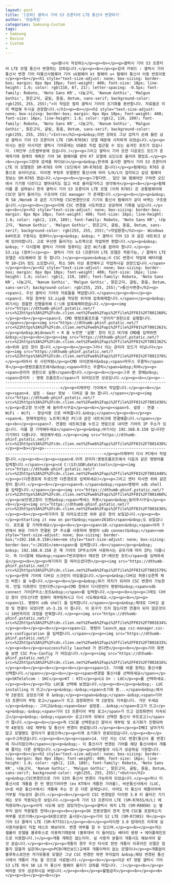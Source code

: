 ```yaml
---
layout: post
title: '[강좌] 갤럭시 기어 S3 프론티어 LTE 통신사 변경하기'
author: '하늘목장'
categories: Samsung-Custom
tags:
- Samsung
- Device
- Custom
-
---
```



<script> location.href='https://cafe.naver.com/develoid/837144' ; </script>


















						<p>짬나서 작성하는</p><p><b></p><p>갤럭시 기어 S3 프론티어 LTE 모델 통신사 변경하는 강좌입니다.</p><p><b></p><p>검색 키워드 : 갤럭시 기어 통신사 변경 기어 타통신사펌웨어 기어 sk펌웨어 kt 펌웨어 u+ 펌웨어 통신사 이동 번호이동</p><p><b></p><h1 style="text-size-adjust: none; box-sizing: border-box; margin: 0px 0px 10px; font-weight: 400; font-size: 18px; line-height: 1.6; color: rgb(216, 67, 21); letter-spacing: -0.5px; font-family: Roboto, 'Noto Sans KR', 나눔고딕, 'Nanum Gothic', 'Malgun Gothic', 맑은고딕, 굴림, 돋움, Dotum, sans-serif; background-color: rgb(255, 255, 255);">이 작업은 필히 갤럭시 기어의 초기화를 동반합니다. 자료들은 미리 백업해 두시길 권장합니다.</h1><p><b></p><h2 style="text-size-adjust: none; box-sizing: border-box; margin: 0px 0px 10px; font-weight: 400; font-size: 16px; line-height: 1.6; color: rgb(2, 119, 189); font-family: Roboto, 'Noto Sans KR', 나눔고딕, 'Nanum Gothic', 'Malgun Gothic', 맑은고딕, 굴림, 돋움, Dotum, sans-serif; background-color: rgb(255, 255, 255);">Intro</h2><p>&nbsp;이번 강좌도 그냥 갑자기 손에 들린 삼성 갤럭시 기어 S3 프론티어 LTE (SM-R765K) 모델 때문에 시작하게 되었습니다.</p><p>아시는 분은 아시지만 갤럭시 기어류에는 USB로 직접 접근할 수 있는 숨겨진 포트가 있습니다. (하단부 스트랩부분에 있습니다.)</p><p>그리고 갤럭시 기어 또한 다운로드 모드가 존재하기에 원래의 계획은 기어 SK 펌웨어를 받아 KT 모델에 오딘으로 올리려 했었죠.</p><p><b></p><p>그런데 검색을 하다보니</p><p>&nbsp;한국에 출시한 갤럭시 기어 S3 프론티어 LTE 의 모델명은 SM-R765 이며 (오딘에서 SM-R765로 뜹니다)</p><p>펌웨어는 R765 공통으로 보이더군요. 타이젠 부팅후 모델명만 통신사에 따라 S/K/L이 접미되고 삼성 펌웨어 정보는 SM-R765 였습니다.</p><p><b></p><p>그렇다면.. 일단 SK 펌웨어만 구하면 오딘에서 기기명 다르다고 뱉어내지도 않고 바로 올라갈거라고 생각해서</p><p><b></p><p>펌웨어를 좀 살펴보니 한국 갤럭시 기어 S3 프론티어 LTE 모델 (이하 R765) 은 공통펌웨어에 CSC만 달리 들어가는 구조이며 CSC manager 가 존재합니다.</p><p><b></p><p>&nbsp;즉 S8 /Note8 과 같은 기기처럼 CSC변경만으로 기기의 통신사 펌웨어가 같이 바뀌는 구조였습니다.</p><p><b></p><p>이에 CSC 변경을 시도하였고 성공하여 기록을 남깁니다.</p><p><b></p><h2 style="text-size-adjust: none; box-sizing: border-box; margin: 0px 0px 10px; font-weight: 400; font-size: 16px; line-height: 1.6; color: rgb(2, 119, 189); font-family: Roboto, 'Noto Sans KR', 나눔고딕, 'Nanum Gothic', 'Malgun Gothic', 맑은고딕, 굴림, 돋움, Dotum, sans-serif; background-color: rgb(255, 255, 255);">작업환경</h2><p>- Windows 64비트로 구동되는 컴퓨터</p><p>&nbsp; &nbsp; * 갤럭시 기어 S3 과 같은 네트워크 상에 있어야합니다. 고로 무선랜 들어가는 노트북으로 작업하면 편합니다.</p><p>&nbsp; &nbsp; * 다시말해 갤럭시 기어와 컴퓨터는 같은 Wifi를 잡아야 합니다.</p><p>- S3.zip (첨부)</p><p>- 갤럭시 기어 S3 (프론티어 LTE 모델은 적용가능, / 클래식 LTE 모델은 시도해봐야 알 듯 합니다.)</p><p><span>&nbsp;※ CSC 변경시 작업에 배터리를 약 10~15% 정도 소모합니다, 최소 50% 이상 충전해두고 작업하시길 권장드립니다.</span></p><p><b></p><h2 style="text-size-adjust: none; box-sizing: border-box; margin: 0px 0px 10px; font-weight: 400; font-size: 16px; line-height: 1.6; color: rgb(2, 119, 189); font-family: Roboto, 'Noto Sans KR', 나눔고딕, 'Nanum Gothic', 'Malgun Gothic', 맑은고딕, 굴림, 돋움, Dotum, sans-serif; background-color: rgb(255, 255, 255);">통신사변경</h2><p><span>1. 우선 갤럭시 기어의 자료들을 백업합니다.</span></p><p><b></p><p><span>2. 파일 첨부된 S3.zip을 적당한 위치에 압축해제합니다.</span></p><p>&nbsp;여기서는 원할한 진행을위해 C:\에 압축해제하겠습니다.</p><p><img src="https://dthumb-phinf.pstatic.net/?src=%22https%3A%2F%2Fcdn.clien.net%2Fweb%2Fapi%2Ffile%2FF01%2F7801360%2F166c6e993f9720.PNG%3Fw%3D780%26amp%3Bh%3D30000%26amp%3Bgif%3Dfalse%22&amp;type=cafe_wa740"></p><p><b></p><p><span>3. CMD 명령프롬프트를 "관리자"권한으로 실행합니다.</span></p><p><img src="https://dthumb-phinf.pstatic.net/?src=%22https%3A%2F%2Fcdn.clien.net%2Fweb%2Fapi%2Ffile%2FF01%2F7801361%2F166c874cd1c5dd.PNG%3Fw%3D780%26amp%3Bh%3D30000%26amp%3Bgif%3Dfalse%22&amp;type=cafe_wa740"></p><p>&nbsp;Widnows키 + R 을 누르면 '실행' 창이 뜨고 여기에 CMD를 입력하면&nbsp;</p><p><b></p><p><img src="https://dthumb-phinf.pstatic.net/?src=%22https%3A%2F%2Fcdn.clien.net%2Fweb%2Fapi%2Ffile%2FF01%2F7801362%2F166ca8d48be75d.png%3Fw%3D780%26amp%3Bh%3D30000%26amp%3Bgif%3Dfalse%22&amp;type=cafe_wa740"><b>위와 같은 창이 뜹니다.</p><p><b></p><p>그러나 이는 관리자 모드가 아닙니다</p><p><img src="https://dthumb-phinf.pstatic.net/?src=%22https%3A%2F%2Fcdn.clien.net%2Fweb%2Fapi%2Ffile%2FF01%2F7801370%2F166ce8d5407c4a.png%3Fw%3D780%26amp%3Bh%3D30000%26amp%3Bgif%3Dfalse%22&amp;type=cafe_wa740"></p><p>따라서 위 사진처럼</p><p>CMD 아이콘에서&nbsp;<span>마우스 우클릭</span>후</p><p>명령프롬프트에서&nbsp;<span>마우스 우클릭</span>&nbsp;하여</p><p><span>관리자 권한으로 실행</span>합니다.</p><p><b></p><p>그후 뜬 창에&nbsp;<span>관리자 : 명령 프롬프트</span>가 되어있으면 성공입니다.</p><p><b></p><p>------------------------------------------------------------------------------------------------</p><p>이제부턴 기어에서 작업합니다.</p><p><b></p><p><span>4. 설정 - Gear 정보 - 디버깅 을 On 합니다.</span></p><p><img src="https://dthumb-phinf.pstatic.net/?src=%22https%3A%2F%2Fcdn.clien.net%2Fweb%2Fapi%2Ffile%2FF01%2F7801436%2F166e043894bab3.jpg%3Fw%3D780%26amp%3Bh%3D30000%26amp%3Bgif%3Dfalse%22&amp;type=cafe_wa740"></p><p>경고창 뜨시면 예 눌러주시구요</p><p><b></p><p><span>5. 설정 - 연결 - WiFi - Wifi - 항상사용 으로 바꿔줍니다.&nbsp;</span></p><p><b></p><p><span>6. 현재작업하는 노트북(혹은 PC)과 같은 네트워크에 연결해줍니다.</span></p><p><b></p><p><span>7. 연결된 네트워크를 누르고 맨밑으로 내리면 기어의 IP 주소가 있습니다. 이를 잘 기억해두세요</span></p><p>&nbsp;여기서는 192.168.0.158 입니다만 기기마다 다릅니다. 메모해두세요.</p><p><img src="https://dthumb-phinf.pstatic.net/?src=%22https%3A%2F%2Fcdn.clien.net%2Fweb%2Fapi%2Ffile%2FF01%2F7801438%2F166e1d96f94653.jpg%3Fw%3D780%26amp%3Bh%3D30000%26amp%3Bgif%3Dfalse%22&amp;type=cafe_wa740"></p><p><b></p><p>------------------------------------------------------------------------------------------------</p><p>이제부터 다시 PC에서 작업합니다.</p><p><b></p><p><span>8.아까 관리자:명령프롬프트에서 다음과 같은 명령어를 입력합니다.</span></p><p>cd C:\S3\SDB\data\tools</p><p><img src="https://dthumb-phinf.pstatic.net/?src=%22https%3A%2F%2Fcdn.clien.net%2Fweb%2Fapi%2Ffile%2FF01%2F7801448%2F166ee25967089e.png%3Fw%3D780%26amp%3Bh%3D30000%26amp%3Bgif%3Dfalse%22&amp;type=cafe_wa740"></p><p>(다른경로에 두셨으면 다른경로로 입력하세요)</p><p>그리고 엔터 치시면 위와 같은 창이 뜹니다.</p><p><b></p><p><span>9.</span>&nbsp;<span>명령어 sdb shell 을 입력합니다.</span></p><p><img src="https://dthumb-phinf.pstatic.net/?src=%22https%3A%2F%2Fcdn.clien.net%2Fweb%2Fapi%2Ffile%2FF01%2F7801460%2F166efca5c6e90e.png%3Fw%3D780%26amp%3Bh%3D30000%26amp%3Bgif%3Dfalse%22&amp;type=cafe_wa740"></p><p>보안경고창이 뜨면&nbsp;<span>액세스 허용</span>&nbsp;눌러주시구요</p><p><b></p><p><img src="https://dthumb-phinf.pstatic.net/?src=%22https%3A%2F%2Fcdn.clien.net%2Fweb%2Fapi%2Ffile%2FF01%2F7801636%2F16710cfa7150c8.png%3Fw%3D780%26amp%3Bh%3D30000%26amp%3Bgif%3Dfalse%22&amp;type=cafe_wa740"></p><p><b></p><p>여기까지 잘 따라오셨으면 위와 같은 창이 보일겁니다.</p><p><b></p><p>Starting it now on port&nbsp;<span>26101</span>&nbsp;도 보일겁니다. 포트를 잘 기억하세요</p><p><b></p><p><span>10.</span>&nbsp;<span>아까 7번에서 봐둔 기어가 연결된 IP 주소를 사용하여 명령어 sdb connect&nbsp;</span><em style="text-size-adjust: none; box-sizing: border-box;">192.168.0.158</em><em style="text-size-adjust: none; box-sizing: border-box;">:26101</em><span>을 입력합니다.<b></span></p><p>&nbsp; &nbsp; 192.168.0.158 은 제 기어의 IP주소이며 사용하시는 공유기에 따라 IP는 다릅니다. 즉 다시말해 위&nbsp;<span>7번과정에서 메모한 IP:메모한 포트</span>을 입력하세요</p><p><b></p><p>여기까지 잘 따라오셨다면</p><p><img src="https://dthumb-phinf.pstatic.net/?src=%22https%3A%2F%2Fcdn.clien.net%2Fweb%2Fapi%2Ffile%2FF01%2F7801579%2F1670a37d18eea7.jpg%3Fw%3D780%26amp%3Bh%3D30000%26amp%3Bgif%3Dfalse%22&amp;type=cafe_wa740"></p><p>현재 기어에 디버깅 스크린이 떠있을겁니다.</p><p>&nbsp;디버깅 허용(오른쪽 체크 버튼) 을 누릅니다.</p><p><b></p><p>&nbsp;여기 까지가 되어야 CSC 변경이 가능한데. 만일 이화면이 안뜬다면</p><p>CMD 창에서 다시한번더 명령어&nbsp;<span>sdb connect 기어IP주소:포트&nbsp;</span>를 입력합니다.</p><p><b></p><p>그래도 디버깅 창이 안뜨신다면 컴퓨터 재부팅하시고 다시 시도해보세요.</p><p><b></p><p><span>11. 명령어 sdb shell 을 입력합니다.</span></p><p>&nbsp;제대로 디버깅 설정 및 연결이 되었다면 sh-3.2$ 이 뜹니다. 이 문구가 뜨지 않는다면 연결이 되지 않은것이니 10번까지의 과정을 반복합니다.</p><p><img src="https://dthumb-phinf.pstatic.net/?src=%22https%3A%2F%2Fcdn.clien.net%2Fweb%2Fapi%2Ffile%2FF01%2F7801634%2F1671979ab12f27.png%3Fw%3D780%26amp%3Bh%3D30000%26amp%3Bgif%3Dfalse%22&amp;type=cafe_wa740"></p><p><b></p><p><b></p><p><span>12. 명령어 launch_app csc-manager.csc-pre-configuration 을 입력합니다.</span></p><p><img src="https://dthumb-phinf.pstatic.net/?src=%22https%3A%2F%2Fcdn.clien.net%2Fweb%2Fapi%2Ffile%2FF01%2F7801633%2F167193f722eb72.png%3Fw%3D780%26amp%3Bh%3D30000%26amp%3Bgif%3Dfalse%22&amp;type=cafe_wa740"></p><p><b></p><p>successfully lauched 가 뜬다면</p><p><b></p><p>기어 화면을 보면 CSC Pre-Config 가 떠있습니다.</p><p><img src="https://dthumb-phinf.pstatic.net/?src=%22https%3A%2F%2Fcdn.clien.net%2Fweb%2Fapi%2Ffile%2FF01%2F7801616%2F167130950b1e55.jpg%3Fw%3D780%26amp%3Bh%3D30000%26amp%3Bgif%3Dfalse%22&amp;type=cafe_wa740"></p><p><b></p><p><b></p><p><b></p><p><span>13. 기어를 바꿀 원하는 통신사를 선택합니다.</span></p><p><b></p><p><span>변경할 통신사를 선택하세요</span></p><p>SKTelelcom : SKC</p><p>KT : KTC</p><p>LG U+ : LUC</p><p>를 선택하세요.</p><p><b></p><p>저는 LUC를 선택해 보겠습니다.</p><p><b></p><p>&nbsp;- LUC installing 이 뜨고</p><p>&nbsp;-&nbsp;<span>초기화 중...</span>&nbsp;에서 약 2분정도 공장초기화 후 &nbsp;</p><p><span>&nbsp;</span>-&nbsp;<span>기어 S3 프론티어 부팅 로고</span>가 뜨고 검정화면이 약 2분정도 지속됩니다. 가만 두세요</p><p>&nbsp;- 그리고&nbsp;<span>Gear 설정중...&nbsp;</span>로고가 뜨고</p><p>&nbsp;-&nbsp;<span>기어 S3 프론티어 부팅 로고</span>가 뜨고 검정화면이 지속되고</p><p>&nbsp;-&nbsp;<span>U+ 로고(아까 위에서 선택한 통신사 부트로고)</span>가 뜹니다.</p><p><b></p><p>즉 CSC를 선택한순간 알아서 재부팅 및 초기화가 진행되며 약 4분정도 내로 재부팅 및 통신사 변경이 완료됩니다.</p><p><b></p><p>IMEI 날아가지 않고 모델명도 접미사가 붙었으며</p><p>이제 초기화가 완료되었습니다.</p><p><b></p><p>수고하셨습니다.</p><p><b></p><p><span>14. 다만 이는 CSC 변경(통신사 롬 변경)에 지나지않으며</span></p><p>&nbsp;- 이 통신사가 변경된 기어를 해당 통신사에서 개통해 줄지는 다른 문제입니다.</p><p><b></p><p>여러분들의 시도가 성공하길 기원합니다.</p><p><b></p><h2 style="text-size-adjust: none; box-sizing: border-box; margin: 0px 0px 10px; font-weight: 400; font-size: 16px; line-height: 1.6; color: rgb(2, 119, 189); font-family: Roboto, 'Noto Sans KR', 나눔고딕, 'Nanum Gothic', 'Malgun Gothic', 맑은고딕, 굴림, 돋움, Dotum, sans-serif; background-color: rgb(255, 255, 255);">Outro</h2><p>&nbsp;CSC변경만으로 기어 S3의 통신사 변경이 가능하게 되었습니다.</p><p>허나 타 통신사로 개통을 한 번 했던기어라면 (ex KT에서 개통한 기어를), 바꾼통신사에서 (LUC, U+로 바꾼 통신사에서) 개통해 주는 것 은 다른 문제입니다. 아마도 타 통신사 제품이라며 거부할 가능성이 큽니다.</p><p><b></p><p>이 CSC 변경법은 타이젠 3.0 이 올라간 기기에는 모두 적용되는듯 보입니다.</p><p>즉 기어 S3 프론티어 LTE (SM-R765S/K/L) 에 적용되며</p><p>아직 시도해 보진 않았지만</p><p>갤럭시 워치 LTE (SM-R805N) 는 별 무리 없이 적용될듯 한데</p><p><b></p><p>SK 전용모델이 한국 전체 CSC를 포함하는지 여부를 모르기에</p><p>SK용으로만 출시된</p><p>기어 S2 LTE (SM-R730S) 와</p><p>기어 S3 클래식 LTE (SM-R775S)는</p><p><b></p><p>타이젠 3.0 업데이트 이후에 실 사용자분들이 직접 테스트 해보아야. 변경 여부를 알 수 있으며.</p><p><b></p><p>저는 셀룰러 모델을 블루투스로 이용하기때문에 (블투대비 더 들어있는 배터리 용량 + 에어플레인모드로 이용합니다.)</p><p>개통 계획은 없는지라. 실 사용자 분들이 개통시도 해보셔야 할 것 같습니다.</p><p><b></p><p>개통의 경우 우선 타사로 한번 개통이 이루어진 모델은 힘들지 않을까 싶은데</p><p>PCB(메인보드)교체후 개통이력이 없는 모델이나</p><p>개통없이 블루투스로만쓴 자가유통용 모델은 그냥 CSC 변경만 하면 무리없이 &nbsp;해당 변경된 통신사에서 개통이 가능 할 것으로 사료됩니다.</p><p><b></p><p>이상 KT 정발 갤럭시 기어 S3 LTE 에서 SK LG 타 통신사 펌웨어 올리기 강좌를 마칩니다. :)</p><p><b></p><p>여러분 모두 성공하시길 바랍니다.</p><p><b></p><p>불펌금지</p><p><b></p><p><b></p><p><b></p><p><b></p>
